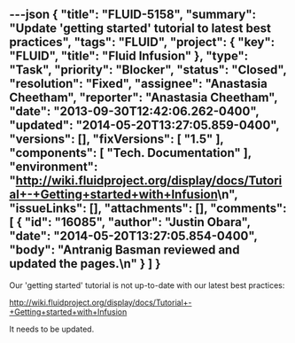 ---json
{
  "title": "FLUID-5158",
  "summary": "Update 'getting started' tutorial to latest best practices",
  "tags": "FLUID",
  "project": {
    "key": "FLUID",
    "title": "Fluid Infusion"
  },
  "type": "Task",
  "priority": "Blocker",
  "status": "Closed",
  "resolution": "Fixed",
  "assignee": "Anastasia Cheetham",
  "reporter": "Anastasia Cheetham",
  "date": "2013-09-30T12:42:06.262-0400",
  "updated": "2014-05-20T13:27:05.859-0400",
  "versions": [],
  "fixVersions": [
    "1.5"
  ],
  "components": [
    "Tech. Documentation"
  ],
  "environment": "<http://wiki.fluidproject.org/display/docs/Tutorial+-+Getting+started+with+Infusion>\n",
  "issueLinks": [],
  "attachments": [],
  "comments": [
    {
      "id": "16085",
      "author": "Justin Obara",
      "date": "2014-05-20T13:27:05.854-0400",
      "body": "Antranig Basman reviewed and updated the pages.\n"
    }
  ]
}
---
Our 'getting started' tutorial is not up-to-date with our latest best practices:

<http://wiki.fluidproject.org/display/docs/Tutorial+-+Getting+started+with+Infusion>

It needs to be updated.

        